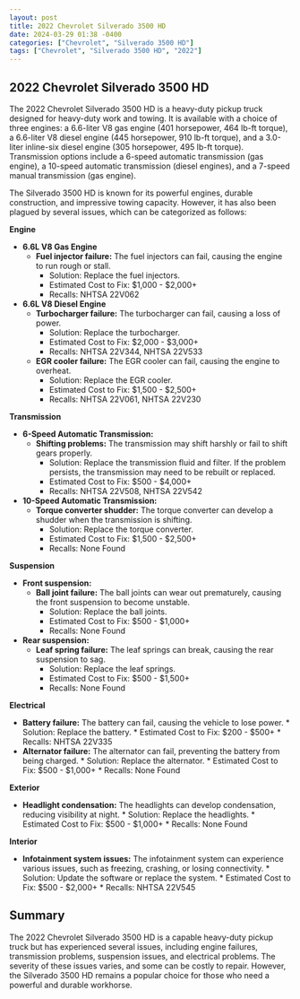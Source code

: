 ```yaml
---
layout: post
title: 2022 Chevrolet Silverado 3500 HD
date: 2024-03-29 01:38 -0400
categories: ["Chevrolet", "Silverado 3500 HD"]
tags: ["Chevrolet", "Silverado 3500 HD", "2022"]
---
```

## 2022 Chevrolet Silverado 3500 HD

The 2022 Chevrolet Silverado 3500 HD is a heavy-duty pickup truck designed for heavy-duty work and towing. It is available with a choice of three engines: a 6.6-liter V8 gas engine (401 horsepower, 464 lb-ft torque), a 6.6-liter V8 diesel engine (445 horsepower, 910 lb-ft torque), and a 3.0-liter inline-six diesel engine (305 horsepower, 495 lb-ft torque). Transmission options include a 6-speed automatic transmission (gas engine), a 10-speed automatic transmission (diesel engines), and a 7-speed manual transmission (gas engine).

The Silverado 3500 HD is known for its powerful engines, durable construction, and impressive towing capacity. However, it has also been plagued by several issues, which can be categorized as follows:

**Engine**

* **6.6L V8 Gas Engine**
    * **Fuel injector failure:** The fuel injectors can fail, causing the engine to run rough or stall.
        * Solution: Replace the fuel injectors.
        * Estimated Cost to Fix: $1,000 - $2,000+
        * Recalls: NHTSA 22V062
* **6.6L V8 Diesel Engine**
    * **Turbocharger failure:** The turbocharger can fail, causing a loss of power.
        * Solution: Replace the turbocharger.
        * Estimated Cost to Fix: $2,000 - $3,000+
        * Recalls: NHTSA 22V344, NHTSA 22V533
    * **EGR cooler failure:** The EGR cooler can fail, causing the engine to overheat.
        * Solution: Replace the EGR cooler.
        * Estimated Cost to Fix: $1,500 - $2,500+
        * Recalls: NHTSA 22V061, NHTSA 22V230

**Transmission**

* **6-Speed Automatic Transmission:**
    * **Shifting problems:** The transmission may shift harshly or fail to shift gears properly.
        * Solution: Replace the transmission fluid and filter. If the problem persists, the transmission may need to be rebuilt or replaced.
        * Estimated Cost to Fix: $500 - $4,000+
        * Recalls: NHTSA 22V508, NHTSA 22V542
* **10-Speed Automatic Transmission:**
    * **Torque converter shudder:** The torque converter can develop a shudder when the transmission is shifting.
        * Solution: Replace the torque converter.
        * Estimated Cost to Fix: $1,500 - $2,500+
        * Recalls: None Found

**Suspension**

* **Front suspension:**
    * **Ball joint failure:** The ball joints can wear out prematurely, causing the front suspension to become unstable.
        * Solution: Replace the ball joints.
        * Estimated Cost to Fix: $500 - $1,000+
        * Recalls: None Found
* **Rear suspension:**
    * **Leaf spring failure:** The leaf springs can break, causing the rear suspension to sag.
        * Solution: Replace the leaf springs.
        * Estimated Cost to Fix: $500 - $1,500+
        * Recalls: None Found

**Electrical**

* **Battery failure:** The battery can fail, causing the vehicle to lose power.
        * Solution: Replace the battery.
        * Estimated Cost to Fix: $200 - $500+
        * Recalls: NHTSA 22V335
* **Alternator failure:** The alternator can fail, preventing the battery from being charged.
        * Solution: Replace the alternator.
        * Estimated Cost to Fix: $500 - $1,000+
        * Recalls: None Found

**Exterior**

* **Headlight condensation:** The headlights can develop condensation, reducing visibility at night.
        * Solution: Replace the headlights.
        * Estimated Cost to Fix: $500 - $1,000+
        * Recalls: None Found

**Interior**

* **Infotainment system issues:** The infotainment system can experience various issues, such as freezing, crashing, or losing connectivity.
        * Solution: Update the software or replace the system.
        * Estimated Cost to Fix: $500 - $2,000+
        * Recalls: NHTSA 22V545

## Summary

The 2022 Chevrolet Silverado 3500 HD is a capable heavy-duty pickup truck but has experienced several issues, including engine failures, transmission problems, suspension issues, and electrical problems. The severity of these issues varies, and some can be costly to repair. However, the Silverado 3500 HD remains a popular choice for those who need a powerful and durable workhorse.

